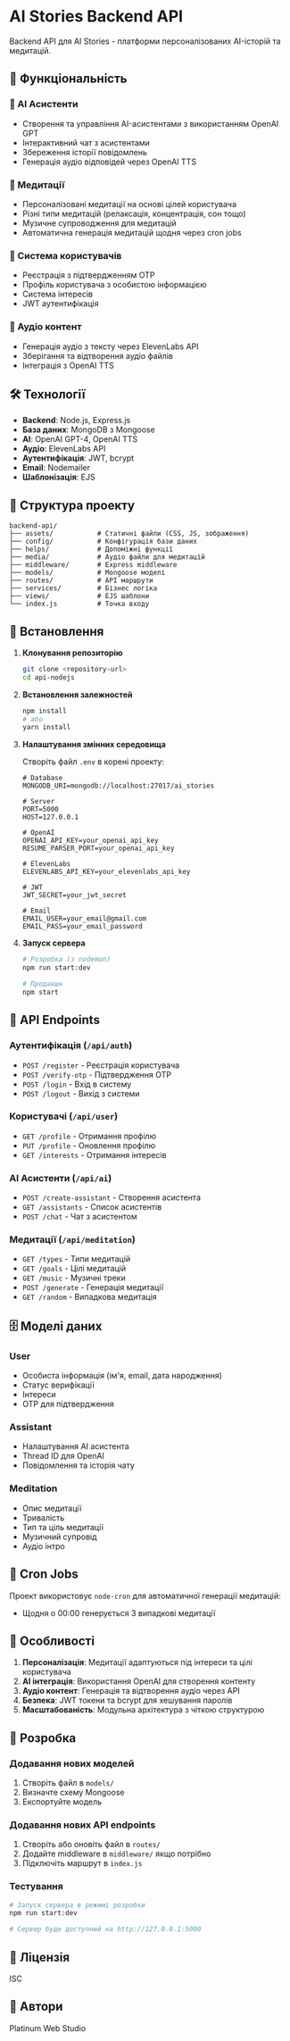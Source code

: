 # AI Stories Backend API

Backend API для AI Stories - платформи персоналізованих AI-історій та медитацій.

## 🚀 Функціональність

### 🤖 AI Асистенти

- Створення та управління AI-асистентами з використанням OpenAI GPT
- Інтерактивний чат з асистентами
- Збереження історії повідомлень
- Генерація аудіо відповідей через OpenAI TTS

### 🧘 Медитації

- Персоналізовані медитації на основі цілей користувача
- Різні типи медитацій (релаксація, концентрація, сон тощо)
- Музичне супроводження для медитацій
- Автоматична генерація медитацій щодня через cron jobs

### 👤 Система користувачів

- Реєстрація з підтвердженням OTP
- Профіль користувача з особистою інформацією
- Система інтересів
- JWT аутентифікація

### 🎵 Аудіо контент

- Генерація аудіо з тексту через ElevenLabs API
- Зберігання та відтворення аудіо файлів
- Інтеграція з OpenAI TTS

## 🛠 Технології

- **Backend**: Node.js, Express.js
- **База даних**: MongoDB з Mongoose
- **AI**: OpenAI GPT-4, OpenAI TTS
- **Аудіо**: ElevenLabs API
- **Аутентифікація**: JWT, bcrypt
- **Email**: Nodemailer
- **Шаблонізація**: EJS

## 📁 Структура проекту

```
backend-api/
├── assets/           # Статичні файли (CSS, JS, зображення)
├── config/           # Конфігурація бази даних
├── helps/            # Допоміжні функції
├── media/            # Аудіо файли для медитацій
├── middleware/       # Express middleware
├── models/           # Mongoose моделі
├── routes/           # API маршрути
├── services/         # Бізнес логіка
├── views/            # EJS шаблони
└── index.js          # Точка входу
```

## 🔧 Встановлення

1. **Клонування репозиторію**

   ```bash
   git clone <repository-url>
   cd api-nodejs
   ```

2. **Встановлення залежностей**

   ```bash
   npm install
   # або
   yarn install
   ```

3. **Налаштування змінних середовища**

   Створіть файл `.env` в корені проекту:

   ```env
   # Database
   MONGODB_URI=mongodb://localhost:27017/ai_stories

   # Server
   PORT=5000
   HOST=127.0.0.1

   # OpenAI
   OPENAI_API_KEY=your_openai_api_key
   RESUME_PARSER_PORT=your_openai_api_key

   # ElevenLabs
   ELEVENLABS_API_KEY=your_elevenlabs_api_key

   # JWT
   JWT_SECRET=your_jwt_secret

   # Email
   EMAIL_USER=your_email@gmail.com
   EMAIL_PASS=your_email_password
   ```

4. **Запуск сервера**

   ```bash
   # Розробка (з nodemon)
   npm run start:dev

   # Продакшн
   npm start
   ```

## 📡 API Endpoints

### Аутентифікація (`/api/auth`)

- `POST /register` - Реєстрація користувача
- `POST /verify-otp` - Підтвердження OTP
- `POST /login` - Вхід в систему
- `POST /logout` - Вихід з системи

### Користувачі (`/api/user`)

- `GET /profile` - Отримання профілю
- `PUT /profile` - Оновлення профілю
- `GET /interests` - Отримання інтересів

### AI Асистенти (`/api/ai`)

- `POST /create-assistant` - Створення асистента
- `GET /assistants` - Список асистентів
- `POST /chat` - Чат з асистентом

### Медитації (`/api/meditation`)

- `GET /types` - Типи медитацій
- `GET /goals` - Цілі медитацій
- `GET /music` - Музичні треки
- `POST /generate` - Генерація медитації
- `GET /random` - Випадкова медитація

## 🗄 Моделі даних

### User

- Особиста інформація (ім'я, email, дата народження)
- Статус верифікації
- Інтереси
- OTP для підтвердження

### Assistant

- Налаштування AI асистента
- Thread ID для OpenAI
- Повідомлення та історія чату

### Meditation

- Опис медитації
- Тривалість
- Тип та ціль медитації
- Музичний супровід
- Аудіо інтро

## 🔄 Cron Jobs

Проект використовує `node-cron` для автоматичної генерації медитацій:

- Щодня о 00:00 генерується 3 випадкові медитації

## 🎯 Особливості

1. **Персоналізація**: Медитації адаптуються під інтереси та цілі користувача
2. **AI інтеграція**: Використання OpenAI для створення контенту
3. **Аудіо контент**: Генерація та відтворення аудіо через API
4. **Безпека**: JWT токени та bcrypt для хешування паролів
5. **Масштабованість**: Модульна архітектура з чіткою структурою

## 🚧 Розробка

### Додавання нових моделей

1. Створіть файл в `models/`
2. Визначте схему Mongoose
3. Експортуйте модель

### Додавання нових API endpoints

1. Створіть або оновіть файл в `routes/`
2. Додайте middleware в `middleware/` якщо потрібно
3. Підключіть маршрут в `index.js`

### Тестування

```bash
# Запуск сервера в режимі розробки
npm run start:dev

# Сервер буде доступний на http://127.0.0.1:5000
```

## 📝 Ліцензія

ISC

## 👥 Автори

Platinum Web Studio
